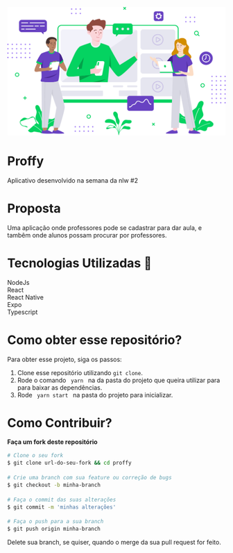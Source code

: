 <p align="center">
  <img src="web/src/assets/images/landing.svg" />
</p>

# Proffy
Aplicativo desenvolvido na semana da nlw #2

# Proposta
Uma aplicação onde professores pode se cadastrar para dar aula, e tambêm onde alunos possam procurar
por professores.

# Tecnologias Utilizadas 🚀
NodeJs <br />
React <br />
React Native <br />
Expo <br />
Typescript <br />

# Como obter esse repositório?
Para obter esse projeto, siga os passos:
1. Clone esse repositório utilizando <code>git clone</code>.
2. Rode o comando <code> yarn </code> na da pasta do projeto que queira utilizar para para baixar as dependências.
3. Rode <code> yarn start </code> na pasta do projeto para inicializar.

# Como Contribuir?
**Faça um fork deste repositório**

```bash
# Clone o seu fork
$ git clone url-do-seu-fork && cd proffy

# Crie uma branch com sua feature ou correção de bugs
$ git checkout -b minha-branch

# Faça o commit das suas alterações
$ git commit -m 'minhas alterações'

# Faça o push para a sua branch
$ git push origin minha-branch
```

Delete sua branch, se quiser, quando o merge da sua pull request for feito. <br />
